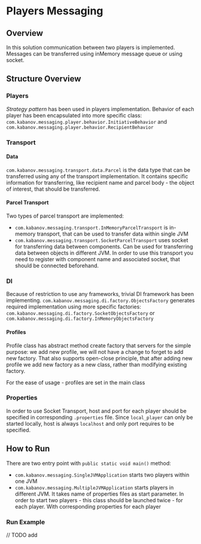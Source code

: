 # Players Messaging

## Overview 
In this solution communication between two players is implemented. Messages can be 
transferred using inMemory message queue or using socket.   

## Structure Overview
### Players
*Strategy pattern* has been used in players implementation. Behavior of each player has been encapsulated into 
more specific class: `com.kabanov.messaging.player.behavior.InitiativeBehavior` and 
`com.kabanov.messaging.player.behavior.RecipientBehavior`

### Transport
#### Data
`com.kabanov.messaging.transport.data.Parcel` is the data type that can be transferred using any of the transport implementation.
It contains specific information for transferring, like recipient name and 
parcel body - the object of interest, that should be transferred. 

#### Parcel Transport
Two types of parcel transport are implemented: 
 - `com.kabanov.messaging.transport.InMemoryParcelTransport` is in-memory transport, that 
 can be used to transfer data within single JVM  
 - `com.kabanov.messaging.transport.SocketParcelTransport` uses socket for transferring data
 between components. Can be used for transferring data between objects in different JVM. In order to use this transport
  you need to register with component name and associated socket, that should be connected beforehand.
 
### DI 
Because of restriction to use any frameworks, trivial DI framework has been implementing. 
`com.kabanov.messaging.di.factory.ObjectsFactory` generates required implementation using more specific 
factories: `com.kabanov.messaging.di.factory.SocketObjectsFactory` or `com.kabanov.messaging.di.factory.InMemoryObjectsFactory`

#### Profiles
Profile class has abstract method create factory that servers for the simple purpose: we add new profile, we will not have a change to
forget to add new factory. That also supports open-close principle, that after adding new profile we add new factory
as a new class, rather than modifying existing factory. 

For the ease of usage - profiles are set in the main class

### Properties
In order to use Socket Transport, host and port for each player should be specified in 
corresponding `.properties` file. Since `local_player` can only be started locally, 
host is always `localhost` and only port requires to be specified.

## How to Run
There are two entry point with `public static void main()` method: 
 - `com.kabanov.messaging.SingleJVMApplication` starts two players within one JVM
 - `com.kabanov.messaging.MultipleJVMApplication` starts players in different JVM. It takes name 
 of properties files as start parameter. In order to start two players - this class should be launched
 twice - for each player. With corresponding properties for each player
 
 ### Run Example
 // TODO add






